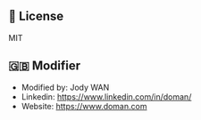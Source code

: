 ## 📜 License

MIT

## 🇬🇧 Modifier

* Modified by: Jody WAN
* Linkedin: https://www.linkedin.com/in/doman/
* Website: https://www.doman.com